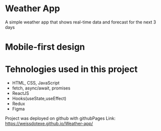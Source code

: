 # Weather App

A simple weather app that shows real-time data and forecast for the next 3 days
# Mobile-first design

# Tehnologies used in this project
* HTML, CSS, JavaScript
* fetch, async/await, promises
* ReactJS
* Hooks(useState,useEffect)
* Redux
* Figma

Project was deployed on github with githubPages
Link: https://weissdotexe.github.io/Weather-app/
